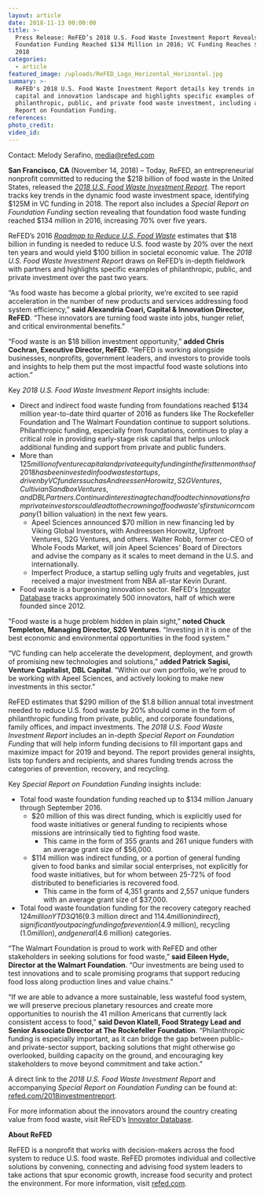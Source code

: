 ```yaml
---
layout: article
date: 2018-11-13 00:00:00
title: >-
  Press Release: ReFED’s 2018 U.S. Food Waste Investment Report Reveals
  Foundation Funding Reached $134 Million in 2016; VC Funding Reaches $125M in
  2018
categories:
  - article
featured_image: /uploads/ReFED_Logo_Horizontal_Horizontal.jpg
summary: >-
  ReFED's 2018 U.S. Food Waste Investment Report details key trends in the
  capital and innovation landscape and highlights specific examples of
  philanthropic, public, and private food waste investment, including a Special
  Report on Foundation Funding.
references:
photo_credit:
video_id:
---
```


Contact: Melody Serafino, media@refed.com

**San Francisco, CA** (November 14, 2018) – Today, ReFED, an entrepreneurial nonprofit committed to reducing the $218 billion of food waste in the United States, released the *[2018 U.S. Food Waste Investment Report](refed.com/2018investmentreport)*. The report tracks key trends in the dynamic food waste investment space, identifying $125M in VC funding in 2018. The report also includes a *Special Report on Foundation Funding* section revealing that foundation food waste funding reached $134 million in 2016, increasing 70% over five years.

ReFED’s 2016 *[Roadmap to Reduce U.S. Food Waste](www.refed.com/roadmap)* estimates that $18 billion in funding is needed to reduce U.S. food waste by 20% over the next ten years and would yield $100 billion in societal economic value. The *2018 U.S. Food Waste Investment Report* draws on ReFED’s in-depth fieldwork with partners and highlights specific examples of philanthropic, public, and private investment over the past two years.

“As food waste has become a global priority, we’re excited to see rapid acceleration in the number of new products and services addressing food system efficiency,” **said Alexandria Coari, Capital & Innovation Director, ReFED**. “These innovators are turning food waste into jobs, hunger relief, and critical environmental benefits.”

“Food waste is an $18 billion investment opportunity,” **added Chris Cochran, Executive Director, ReFED**. “ReFED is working alongside businesses, nonprofits, government leaders, and investors to provide tools and insights to help them put the most impactful food waste solutions into action.”

Key *2018 U.S. Food Waste Investment Report* insights include:

* Direct and indirect food waste funding from foundations reached $134 million year-to-date third quarter of 2016 as funders like The Rockefeller Foundation and The Walmart Foundation continue to support solutions. Philanthropic funding, especially from foundations, continues to play a critical role in providing early-stage risk capital that helps unlock additional funding and support from private and public funders.
* More than $125 million of venture capital and private equity funding in the first ten months of 2018 has been invested in food waste startups, driven by VC funders such as Andreessen Horowitz, S2G Ventures, Cultivian Sandbox Ventures, and DBL Partners. Continued interest in agtech and foodtech innovations from private investors could lead to the crowning of food waste’s first unicorn company ($1 billion valuation) in the next few years.
  * Apeel Sciences announced $70 million in new financing led by Viking Global Investors, with Andreessen Horowitz, Upfront Ventures, S2G Ventures, and others. Walter Robb, former co-CEO of Whole Foods Market, will join Apeel Sciences’ Board of Directors and advise the company as it scales to meet demand in the U.S. and internationally.
  * Imperfect Produce, a startup selling ugly fruits and vegetables, just received a major investment from NBA all-star Kevin Durant.
* Food waste is a burgeoning innovation sector. ReFED's [Innovator Database](refed.com/innovators)&nbsp;tracks approximately 500 innovators, half of which were founded since 2012.

"Food waste is a huge problem hidden in plain sight,” **noted Chuck Templeton, Managing Director, S2G Ventures**. “Investing in it is one of the best economic and environmental opportunities in the food system."

“VC funding can help accelerate the development, deployment, and growth of promising new technologies and solutions,” a**dded Patrick Sagisi, Venture Capitalist, DBL Capital**. “Within our own portfolio, we’re proud to be working with Apeel Sciences, and actively looking to make new investments in this sector.”

ReFED estimates that $290 million of the $1.8 billion annual total investment needed to reduce U.S. food waste by 20% should come in the form of philanthropic funding from private, public, and corporate foundations, family offices, and impact investments. The *2018 U.S. Food Waste Investment Report* includes an in-depth *Special Report on Foundation Funding* that will help inform funding decisions to fill important gaps and maximize impact for 2019 and beyond. The report provides general insights, lists top funders and recipients, and shares funding trends across the categories of prevention, recovery, and recycling.

Key *Special Report on Foundation Funding* insights include:

* Total food waste foundation funding reached up to $134 million January through September 2016.
  * $20 million of this was direct funding, which is explicitly used for food waste initiatives or general funding to recipients whose missions are intrinsically tied to fighting food waste.
    * This came in the form of 355 grants and 261 unique funders with an average grant size of $56,000.
  * $114 million was indirect funding, or a portion of general funding given to food banks and similar social enterprises, not explicitly for food waste initiatives, but for whom between 25-72% of food distributed to beneficiaries is recovered food.
    * This came in the form of 4,351 grants and 2,557 unique funders with an average grant size of $37,000.
* Total food waste foundation funding for the recovery category reached $124 million YTD 3Q16 ($9.3 million direct and $114.4 million indirect), significantly outpacing funding of prevention ($4.9 million), recycling ($1.0 million), and general ($4.6 million) categories.

“The Walmart Foundation is proud to work with ReFED and other stakeholders in seeking solutions for food waste,” **said Eileen Hyde, Director at the Walmart Foundation**. “Our investments are being used to test innovations and to scale promising programs that support reducing food loss along production lines and value chains.” &nbsp;

“If we are able to advance a more sustainable, less wasteful food system, we will preserve precious planetary resources and create more opportunities to nourish the 41 million Americans that currently lack consistent access to food,” **said Devon Klatell, Food Strategy Lead and Senior Associate Director at The Rockefeller Foundation**. “Philanthropic funding is especially important, as it can bridge the gap between public- and private-sector support, backing solutions that might otherwise go overlooked, building capacity on the ground, and encouraging key stakeholders to move beyond commitment and take action.”

A direct link to the *2018 U.S. Food Waste Investment Report* and accompanying *Special Report on Foundation Funding* can be found at: [refed.com/2018investmentreport](www.refed.com/2018investmentreport).

For more information about the innovators around the country creating value from food waste, visit ReFED’s [Innovator Database](www.refed.com/innovators).

**About ReFED**

ReFED is a nonprofit that works with decision-makers across the food system to reduce U.S. food waste. ReFED promotes individual and collective solutions by convening, connecting and advising food system leaders to take actions that spur economic growth, increase food security and protect the environment. For more information, visit [refed.com](www.refed.com).